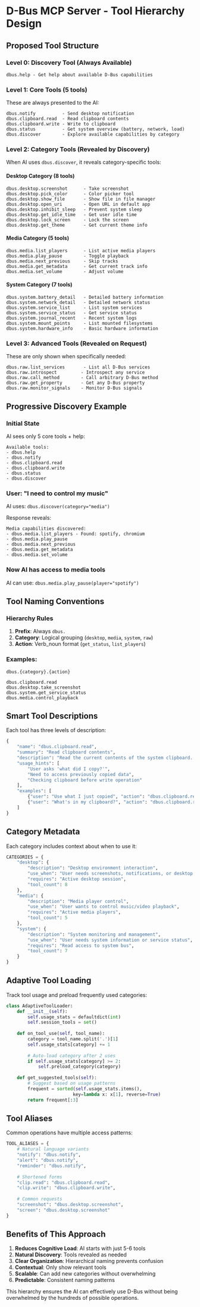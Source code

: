 # D-Bus MCP Server - Tool Hierarchy Design

## Proposed Tool Structure

### Level 0: Discovery Tool (Always Available)
```
dbus.help - Get help about available D-Bus capabilities
```

### Level 1: Core Tools (5 tools)
These are always presented to the AI:

```
dbus.notify          - Send desktop notification
dbus.clipboard.read  - Read clipboard contents  
dbus.clipboard.write - Write to clipboard
dbus.status          - Get system overview (battery, network, load)
dbus.discover        - Explore available capabilities by category
```

### Level 2: Category Tools (Revealed by Discovery)

When AI uses `dbus.discover`, it reveals category-specific tools:

#### Desktop Category (8 tools)
```
dbus.desktop.screenshot      - Take screenshot
dbus.desktop.pick_color      - Color picker tool
dbus.desktop.show_file       - Show file in file manager
dbus.desktop.open_uri        - Open URL in default app
dbus.desktop.inhibit_sleep   - Prevent system sleep
dbus.desktop.get_idle_time   - Get user idle time
dbus.desktop.lock_screen     - Lock the screen
dbus.desktop.get_theme       - Get current theme info
```

#### Media Category (5 tools)
```
dbus.media.list_players      - List active media players
dbus.media.play_pause        - Toggle playback
dbus.media.next_previous     - Skip tracks
dbus.media.get_metadata      - Get current track info
dbus.media.set_volume        - Adjust volume
```

#### System Category (7 tools)
```
dbus.system.battery_detail   - Detailed battery information
dbus.system.network_detail   - Detailed network status
dbus.system.service_list     - List system services
dbus.system.service_status   - Get service status
dbus.system.journal_recent   - Recent system logs
dbus.system.mount_points     - List mounted filesystems
dbus.system.hardware_info    - Basic hardware information
```

### Level 3: Advanced Tools (Revealed on Request)

These are only shown when specifically needed:

```
dbus.raw.list_services       - List all D-Bus services
dbus.raw.introspect         - Introspect any service
dbus.raw.call_method        - Call arbitrary D-Bus method
dbus.raw.get_property       - Get any D-Bus property
dbus.raw.monitor_signals    - Monitor D-Bus signals
```

## Progressive Discovery Example

### Initial State
AI sees only 5 core tools + help:
```
Available tools:
- dbus.help
- dbus.notify
- dbus.clipboard.read
- dbus.clipboard.write
- dbus.status
- dbus.discover
```

### User: "I need to control my music"
AI uses: `dbus.discover(category="media")`

Response reveals:
```
Media capabilities discovered:
- dbus.media.list_players - Found: spotify, chromium
- dbus.media.play_pause
- dbus.media.next_previous
- dbus.media.get_metadata
- dbus.media.set_volume
```

### Now AI has access to media tools
AI can use: `dbus.media.play_pause(player="spotify")`

## Tool Naming Conventions

### Hierarchy Rules
1. **Prefix**: Always `dbus.`
2. **Category**: Logical grouping (`desktop`, `media`, `system`, `raw`)
3. **Action**: Verb_noun format (`get_status`, `list_players`)

### Examples:
```
dbus.{category}.{action}

dbus.clipboard.read
dbus.desktop.take_screenshot  
dbus.system.get_service_status
dbus.media.control_playback
```

## Smart Tool Descriptions

Each tool has three levels of description:

```python
{
    "name": "dbus.clipboard.read",
    "summary": "Read clipboard contents",
    "description": "Read the current contents of the system clipboard. Returns text content if available.",
    "usage_hints": [
        "User asks 'what did I copy?'",
        "Need to access previously copied data",
        "Checking clipboard before write operation"
    ],
    "examples": [
        {"user": "Use what I just copied", "action": "dbus.clipboard.read()"},
        {"user": "What's in my clipboard?", "action": "dbus.clipboard.read()"}
    ]
}
```

## Category Metadata

Each category includes context about when to use it:

```python
CATEGORIES = {
    "desktop": {
        "description": "Desktop environment interaction",
        "use_when": "User needs screenshots, notifications, or desktop control",
        "requires": "Active desktop session",
        "tool_count": 8
    },
    "media": {
        "description": "Media player control", 
        "use_when": "User wants to control music/video playback",
        "requires": "Active media players",
        "tool_count": 5
    },
    "system": {
        "description": "System monitoring and management",
        "use_when": "User needs system information or service status",
        "requires": "Read access to system bus",
        "tool_count": 7
    }
}
```

## Adaptive Tool Loading

Track tool usage and preload frequently used categories:

```python
class AdaptiveToolLoader:
    def __init__(self):
        self.usage_stats = defaultdict(int)
        self.session_tools = set()
        
    def on_tool_use(self, tool_name):
        category = tool_name.split('.')[1]
        self.usage_stats[category] += 1
        
        # Auto-load category after 2 uses
        if self.usage_stats[category] >= 2:
            self.preload_category(category)
    
    def get_suggested_tools(self):
        # Suggest based on usage patterns
        frequent = sorted(self.usage_stats.items(), 
                         key=lambda x: x[1], reverse=True)
        return frequent[:3]
```

## Tool Aliases

Common operations have multiple access patterns:

```python
TOOL_ALIASES = {
    # Natural language variants
    "notify": "dbus.notify",
    "alert": "dbus.notify",
    "reminder": "dbus.notify",
    
    # Shortened forms
    "clip.read": "dbus.clipboard.read",
    "clip.write": "dbus.clipboard.write",
    
    # Common requests
    "screenshot": "dbus.desktop.screenshot",
    "screen": "dbus.desktop.screenshot"
}
```

## Benefits of This Approach

1. **Reduces Cognitive Load**: AI starts with just 5-6 tools
2. **Natural Discovery**: Tools revealed as needed
3. **Clear Organization**: Hierarchical naming prevents confusion
4. **Contextual**: Only show relevant tools
5. **Scalable**: Can add new categories without overwhelming
6. **Predictable**: Consistent naming patterns

This hierarchy ensures the AI can effectively use D-Bus without being overwhelmed by the hundreds of possible operations.